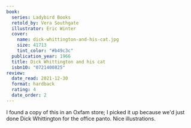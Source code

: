 ```yaml
---
book:
  series: Ladybird Books
  retold_by: Vera Southgate
  illustrator: Eric Winter
  cover:
    name: dick-whittington-and-his-cat.jpg
    size: 41713
    tint_color: "#b49c3c"
  publication_year: 1966
  title: Dick Whittington and his cat
  isbn10: "0721400825"
review:
  date_read: 2021-12-30
  format: hardback
  rating: 4
  date_order: 2
---
```


I found a copy of this in an Oxfam store; I picked it up because we'd just done Dick Whittington for the office panto.
Nice illustrations.
